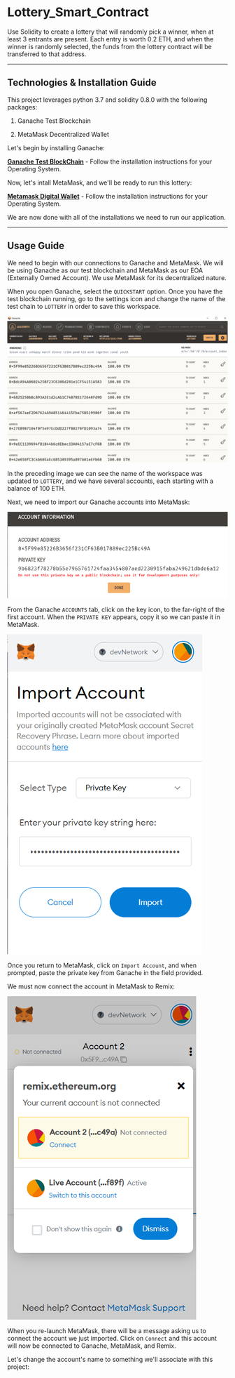 # Lottery_Smart_Contract
Use Solidity to create a lottery that will randomly pick a winner, when at least 3 entrants are present. Each entry is worth 0.2 ETH, and when the winner is randomly selected, the funds from the lottery contract will be transferred to that address.

---

## Technologies & Installation Guide

This project leverages python 3.7 and solidity 0.8.0 with the following packages:

1. Ganache Test Blockchain

2. MetaMask Decentralized Wallet

Let's begin by installing Ganache:

**[Ganache Test BlockChain](https://trufflesuite.com/ganache/)** - Follow the installation instructions for your Operating System.

Now, let's intall MetaMask, and we'll be ready to run this lottery:

**[Metamask Digital Wallet](https://metamask.io/)** - Follow the installation instructions for your Operating System.

We are now done with all of the installations we need to run our application.

---

## Usage Guide

We need to begin with our connections to Ganache and MetaMask. We will be using Ganache as our test blockchain and MetaMask as our EOA (Externally Owned Account). We use MetaMask for its decentralized nature. 

When you open Ganache, select the `QUICKSTART` option. Once you have the test blockchain running, go to the settings icon and change the name of the test chain to `LOTTERY` in order to save this workspace. 

![Ganache Lottery Launch](images/one_ganache_lottery_workspace.png)

In the preceding image we can see the name of the workspace was updated to `LOTTERY`, and we have several accounts, each starting with a balance of 100 ETH.

Next, we need to import our Ganache accounts into MetaMask:

![Import Ganache Account](images/two_ganache_private_key.png)

From the Ganache `ACCOUNTS` tab, click on the key icon, to the far-right of the first account. When the `PRIVATE KEY` appears, copy it so we can paste it in MetaMask. 

![Import into MetaMask](images/three_import_account.png)

Once you return to MetaMask, click on `Import Account`, and when prompted, paste the private key from Ganache in the field provided. 

We must now connect the account in MetaMask to Remix:

![Connect MetaMask to Remix](images/four_connect_account_to_remix.png)

When you re-launch MetaMask, there will be a message asking us to connect the account we just imported. Click on `Connect` and this account will now be connected to Ganache, MetaMask, and Remix. 

Let's change the account's name to something we'll associate with this project:

![]()